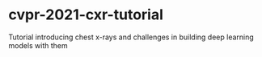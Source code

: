# cvpr-2021-cxr-tutorial
Tutorial introducing chest x-rays and challenges in building deep learning models with them
